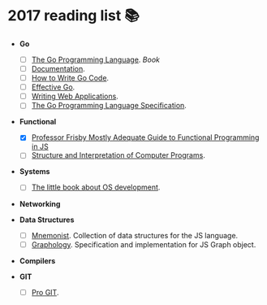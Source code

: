 # 2017 reading list :books:

- **Go**
  - [ ] [The Go Programming Language](http://www.gopl.io/). _Book_
  - [ ] [Documentation](https://golang.org/doc/).
  - [ ] [How to Write Go Code](https://golang.org/doc/code.html).
  - [ ] [Effective Go](https://golang.org/doc/effective_go.html).
  - [ ] [Writing Web Applications](https://golang.org/doc/articles/wiki/).
  - [ ] [The Go Programming Language Specification](https://golang.org/ref/spec).

- **Functional**
  - [x] [Professor Frisby Mostly Adequate Guide to Functional Programming in JS](https://github.com/MostlyAdequate/mostly-adequate-guide)
  - [ ] [Structure and Interpretation of Computer Programs](http://sarabander.github.io/sicp/).

- **Systems**
  - [ ] [The little book about OS development](http://littleosbook.github.io/).

- **Networking**

- **Data Structures**
  - [ ] [Mnemonist](https://yomguithereal.github.io/mnemonist/). Collection of data structures for the JS language. 
  - [ ] [Graphology](https://graphology.github.io/). Specification and implementation for JS Graph object. 

- **Compilers**

- **GIT**
  - [ ] [Pro GIT](https://git-scm.com/book/en/v2).

